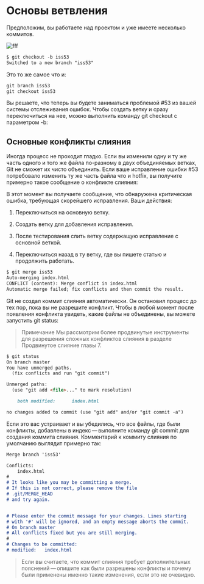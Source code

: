 # Основы ветвления

Предположим, вы работаете над проектом и уже имеете несколько коммитов.

![fff](https://git-scm.com/book/en/v2/images/basic-branching-1.png)

```markdown
$ git checkout -b iss53
Switched to a new branch "iss53"
```

Это то же самое что и:

```markdown
git branch iss53
git checkout iss53
```

Вы решаете, что теперь вы будете заниматься проблемой #53 из вашей системы отслеживания ошибок. Чтобы создать ветку и сразу переключиться на нее, можно выполнить команду git checkout с параметром -b:

## Основные конфликты слияния

Иногда процесс не проходит гладко. Если вы изменили одну и ту же часть одного и того же файла по-разному в двух объединяемых ветках, Git не сможет их чисто объединить. Если ваше исправление ошибки #53 потребовало изменить ту же часть файла что и hotfix, вы получите примерно такое сообщение о конфликте слияния:

В этот момент вы получаете сообщение, что обнаружена критическая ошибка, требующая скорейшего исправления. Ваши действия:

1. Переключиться на основную ветку.

2. Создать ветку для добавления исправления.

3. После тестирования слить ветку содержащую исправление с основной веткой.

4. Переключиться назад в ту ветку, где вы пишете статью и продолжить работать.

```markdown
$ git merge iss53
Auto-merging index.html
CONFLICT (content): Merge conflict in index.html
Automatic merge failed; fix conflicts and then commit the result.
```

Git не создал коммит слияния автоматически. Он остановил процесс до тех пор, пока вы не разрешите конфликт. Чтобы в любой момент  после появления конфликта увидеть, какие файлы не объединены, вы можете запустить git status:
>Примечание
Мы рассмотрим более продвинутые инструменты для разрешения сложных конфликтов слияния в разделе Продвинутое слияние главы 7.

```markdown
$ git status
On branch master
You have unmerged paths.
  (fix conflicts and run "git commit")

Unmerged paths:
  (use "git add <file>..." to mark resolution)

    both modified:      index.html

no changes added to commit (use "git add" and/or "git commit -a")
```

Если это вас устраивает и вы убедились, что все файлы, где были конфликты, добавлены в индекс — выполните команду git commit для создания коммита слияния. Комментарий к коммиту слияния по умолчанию выглядит примерно так:

```markdown
Merge branch 'iss53'

Conflicts:
    index.html
#
# It looks like you may be committing a merge.
# If this is not correct, please remove the file
# .git/MERGE_HEAD
# and try again.


# Please enter the commit message for your changes. Lines starting
# with '#' will be ignored, and an empty message aborts the commit.
# On branch master
# All conflicts fixed but you are still merging.
#
# Changes to be committed:
# modified:   index.html
```

>Если вы считаете, что коммит слияния требует дополнительных пояснений — опишите как были разрешены конфликты и почему были применены именно такие изменения, если это не очевидно.
